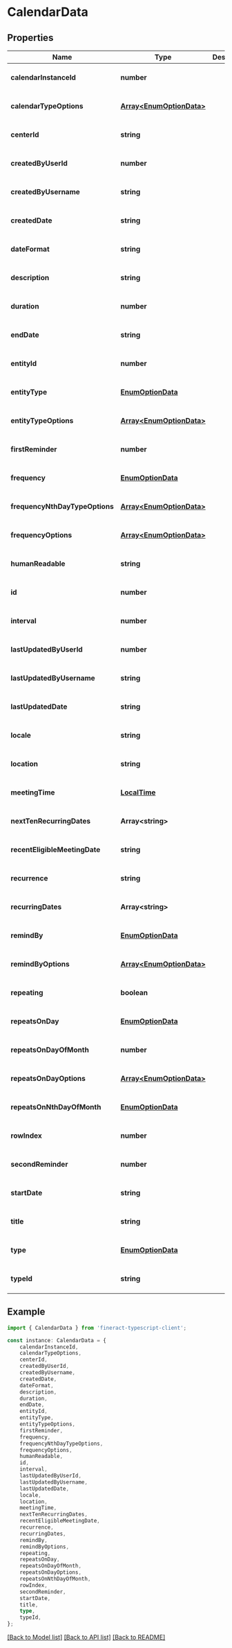 # CalendarData


## Properties

Name | Type | Description | Notes
------------ | ------------- | ------------- | -------------
**calendarInstanceId** | **number** |  | [optional] [default to undefined]
**calendarTypeOptions** | [**Array&lt;EnumOptionData&gt;**](EnumOptionData.md) |  | [optional] [default to undefined]
**centerId** | **string** |  | [optional] [default to undefined]
**createdByUserId** | **number** |  | [optional] [default to undefined]
**createdByUsername** | **string** |  | [optional] [default to undefined]
**createdDate** | **string** |  | [optional] [default to undefined]
**dateFormat** | **string** |  | [optional] [default to undefined]
**description** | **string** |  | [optional] [default to undefined]
**duration** | **number** |  | [optional] [default to undefined]
**endDate** | **string** |  | [optional] [default to undefined]
**entityId** | **number** |  | [optional] [default to undefined]
**entityType** | [**EnumOptionData**](EnumOptionData.md) |  | [optional] [default to undefined]
**entityTypeOptions** | [**Array&lt;EnumOptionData&gt;**](EnumOptionData.md) |  | [optional] [default to undefined]
**firstReminder** | **number** |  | [optional] [default to undefined]
**frequency** | [**EnumOptionData**](EnumOptionData.md) |  | [optional] [default to undefined]
**frequencyNthDayTypeOptions** | [**Array&lt;EnumOptionData&gt;**](EnumOptionData.md) |  | [optional] [default to undefined]
**frequencyOptions** | [**Array&lt;EnumOptionData&gt;**](EnumOptionData.md) |  | [optional] [default to undefined]
**humanReadable** | **string** |  | [optional] [default to undefined]
**id** | **number** |  | [optional] [default to undefined]
**interval** | **number** |  | [optional] [default to undefined]
**lastUpdatedByUserId** | **number** |  | [optional] [default to undefined]
**lastUpdatedByUsername** | **string** |  | [optional] [default to undefined]
**lastUpdatedDate** | **string** |  | [optional] [default to undefined]
**locale** | **string** |  | [optional] [default to undefined]
**location** | **string** |  | [optional] [default to undefined]
**meetingTime** | [**LocalTime**](LocalTime.md) |  | [optional] [default to undefined]
**nextTenRecurringDates** | **Array&lt;string&gt;** |  | [optional] [default to undefined]
**recentEligibleMeetingDate** | **string** |  | [optional] [default to undefined]
**recurrence** | **string** |  | [optional] [default to undefined]
**recurringDates** | **Array&lt;string&gt;** |  | [optional] [default to undefined]
**remindBy** | [**EnumOptionData**](EnumOptionData.md) |  | [optional] [default to undefined]
**remindByOptions** | [**Array&lt;EnumOptionData&gt;**](EnumOptionData.md) |  | [optional] [default to undefined]
**repeating** | **boolean** |  | [optional] [default to undefined]
**repeatsOnDay** | [**EnumOptionData**](EnumOptionData.md) |  | [optional] [default to undefined]
**repeatsOnDayOfMonth** | **number** |  | [optional] [default to undefined]
**repeatsOnDayOptions** | [**Array&lt;EnumOptionData&gt;**](EnumOptionData.md) |  | [optional] [default to undefined]
**repeatsOnNthDayOfMonth** | [**EnumOptionData**](EnumOptionData.md) |  | [optional] [default to undefined]
**rowIndex** | **number** |  | [optional] [default to undefined]
**secondReminder** | **number** |  | [optional] [default to undefined]
**startDate** | **string** |  | [optional] [default to undefined]
**title** | **string** |  | [optional] [default to undefined]
**type** | [**EnumOptionData**](EnumOptionData.md) |  | [optional] [default to undefined]
**typeId** | **string** |  | [optional] [default to undefined]

## Example

```typescript
import { CalendarData } from 'fineract-typescript-client';

const instance: CalendarData = {
    calendarInstanceId,
    calendarTypeOptions,
    centerId,
    createdByUserId,
    createdByUsername,
    createdDate,
    dateFormat,
    description,
    duration,
    endDate,
    entityId,
    entityType,
    entityTypeOptions,
    firstReminder,
    frequency,
    frequencyNthDayTypeOptions,
    frequencyOptions,
    humanReadable,
    id,
    interval,
    lastUpdatedByUserId,
    lastUpdatedByUsername,
    lastUpdatedDate,
    locale,
    location,
    meetingTime,
    nextTenRecurringDates,
    recentEligibleMeetingDate,
    recurrence,
    recurringDates,
    remindBy,
    remindByOptions,
    repeating,
    repeatsOnDay,
    repeatsOnDayOfMonth,
    repeatsOnDayOptions,
    repeatsOnNthDayOfMonth,
    rowIndex,
    secondReminder,
    startDate,
    title,
    type,
    typeId,
};
```

[[Back to Model list]](../README.md#documentation-for-models) [[Back to API list]](../README.md#documentation-for-api-endpoints) [[Back to README]](../README.md)
